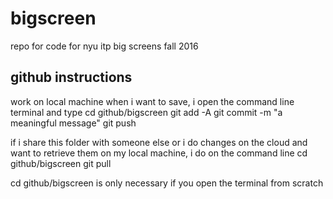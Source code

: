 # bigscreen
repo for code for nyu itp big screens fall 2016

## github instructions

work on local machine
when i want to save, i open the command line terminal and type
cd github/bigscreen
git add -A
git commit -m "a meaningful message"
git push

if i share this folder with someone else
or i do changes on the cloud and want to retrieve
them on my local machine, i do on the command line
cd github/bigscreen
git pull

cd github/bigscreen
is only necessary if you open the terminal from scratch
